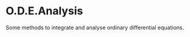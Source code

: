 O.D.E.Analysis
==============

Some methods to integrate and analyse ordinary differential equations.